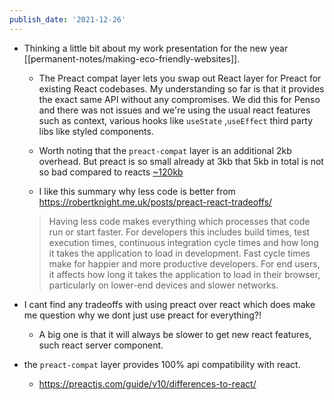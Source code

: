 ```yaml
---
publish_date: '2021-12-26'
---
```

- Thinking a little bit about my work presentation for the new year [[permanent-notes/making-eco-friendly-websites]]. 
	- The Preact compat layer lets you swap out React layer for Preact for existing React codebases. My understanding so far is that it provides the exact same API without any compromises. We did this for Penso and there was not issues and we're using the usual react features such as context, various hooks like `useState` ,`useEffect` third party libs like styled components. 

   - Worth noting that the `preact-compat` layer is an additional 2kb overhead. But preact is so small already at 3kb that 5kb in total is not so bad compared to reacts [~120kb](https://bundlephobia.com/package/react-dom@17.0.2) 
   
   - I like this summary why less code is better from https://robertknight.me.uk/posts/preact-react-tradeoffs/
   
   > Having less code makes everything which processes that code  
run or start faster. For developers this includes build times, test  
execution times, continuous integration cycle times and how long  
it takes the application to load in development. Fast cycle times  
make for happier and more productive developers. For end users,  
it affects how long it takes the application to load in their browser,  
particularly on lower-end devices and slower networks.

- I cant find any tradeoffs with using preact over react which does make me question why we dont just use preact for everything?! 
	- A big one is that it will always be slower to get new react features, such react server component.

- the `preact-compat` layer provides 100% api compatibility with react.
	- https://preactjs.com/guide/v10/differences-to-react/
